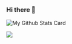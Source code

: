 ### Hi there 👋

<!--
**Atom2k28/Atom2k28** is a ✨ _special_ ✨ repository because its `README.md` (this file) appears on your GitHub profile.

Here are some ideas to get you started:

- 🔭 I’m currently working on ...
- 🌱 I’m currently learning ...
- 👯 I’m looking to collaborate on ...
- 🤔 I’m looking for help with ...
- 💬 Ask me about ...
- 📫 How to reach me: ...
- 😄 Pronouns: ...
- ⚡ Fun fact: ...
-->
![My Github Stats Card](https://github-readme-stats.vercel.app/api?username=atom2k28&theme=gotham&show_icons=true)






<img src = "https://visitor-badge.laobi.icu/badge?page_id=Atom2k28"> </img>
